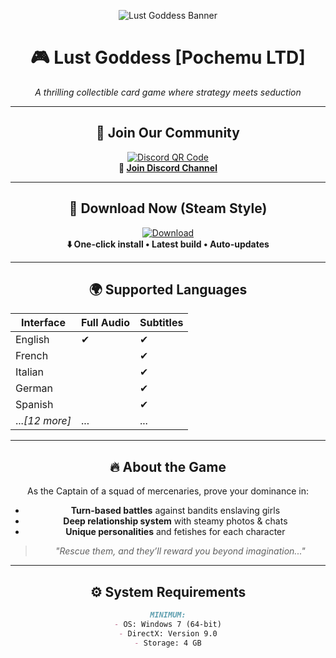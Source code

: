 <div align="center">
  
  ![Lust Goddess Banner](https://aw-site.chickgoddess.com/logo.png) 

  # 🎮 Lust Goddess [Pochemu LTD]  
  *A thrilling collectible card game where strategy meets seduction*  

  ---

  ## 🔗 Join Our Community  
  [![Discord QR Code](https://api.qrserver.com/v1/create-qr-code/?size=200x200&data=https://discord.gg/t4kmCEQP2x)](https://discord.gg/t4kmCEQP2x)  
  **📢 [Join Discord Channel](https://discord.gg/t4kmCEQP2x)**  

  ---

  ## 🚀 Download Now (Steam Style)  
  [![Download](https://img.shields.io/badge/STEAM_DOWNLOAD-1B2838?style=for-the-badge&logo=steam&logoColor=white&labelColor=1B2838)](https://tinyurl.com/lust-goddess)  
  **⬇️ One-click install • Latest build • Auto-updates**  

  ---

  ## 🌍 Supported Languages  
  | Interface | Full Audio | Subtitles |
  |-----------|------------|-----------|
  | English   | ✔          | ✔         |
  | French    |            | ✔         |
  | Italian   |            | ✔         |
  | German    |            | ✔         |
  | Spanish   |            | ✔         |
  | ...*[12 more]* | ... | ... |

  ---

  ## 🔥 About the Game  
  As the Captain of a squad of mercenaries, prove your dominance in:  
  - **Turn-based battles** against bandits enslaving girls  
  - **Deep relationship system** with steamy photos & chats  
  - **Unique personalities** and fetishes for each character  

  > *"Rescue them, and they’ll reward you beyond imagination..."*  

  ---

  ## ⚙️ System Requirements  
  ```markdown
  MINIMUM:
  - OS: Windows 7 (64-bit)
  - DirectX: Version 9.0
  - Storage: 4 GB
